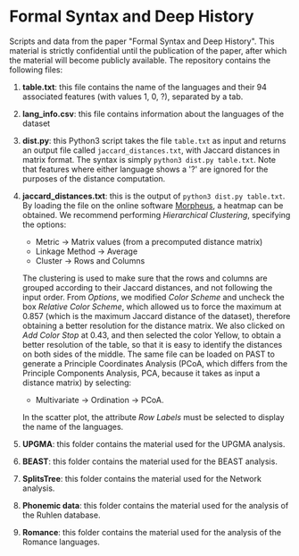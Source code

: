 # Formal Syntax and Deep History
Scripts and data from the paper "Formal Syntax and Deep History". This material is strictly confidential until the publication of the paper, after which the material will become publicly available. The repository contains the following files:

1. **table.txt**: this file contains the name of the languages and their 94 associated features (with values 1, 0, ?), separated by a tab. 

2. **lang_info.csv**: this file contains information about the languages of the dataset

3. **dist.py**: this Python3 script takes the file ```table.txt``` as input and returns an output file called ```jaccard_distances.txt```, with Jaccard distances in matrix format. The syntax is simply ```python3 dist.py table.txt```. Note that features where either language shows a '?' are ignored for the purposes of the distance computation.

4. **jaccard_distances.txt**: this is the output of ```python3 dist.py table.txt```. By loading the file on the online software [Morpheus](https://software.broadinstitute.org/morpheus), a heatmap can be obtained. We recommend performing *Hierarchical Clustering*, specifying the options:

     - Metric -> Matrix values (from a precomputed distance matrix)
     - Linkage Method -> Average
     - Cluster -> Rows and Columns

     The clustering is used to make sure that the rows and columns are grouped according to their Jaccard distances, and not following the input order. From *Options*, we modified *Color Scheme* and uncheck the box *Relative Color Scheme*, which allowed us to force the maximum at 0.857 (which is the maximum Jaccard distance of the dataset), therefore obtaining a better resolution for the distance matrix. We also clicked on *Add Color Stop* at 0.43, and then selected the color Yellow, to obtain a better resolution of the table, so that it is easy to identify the distances on both sides of the middle.  The same file can be loaded on PAST to generate a Principle Coordinates Analysis (PCoA, which differs from the Principle Components Analysis, PCA, because it takes as input a distance matrix) by selecting:

     - Multivariate -> Ordination -> PCoA. 

     In the scatter plot, the attribute *Row Labels* must be selected to display the name of the languages.
     
5. **UPGMA**: this folder contains the material used for the UPGMA analysis.

6. **BEAST**: this folder contains the material used for the BEAST analysis.

7. **SplitsTree**: this folder contains the material used for the Network analysis.

8. **Phonemic data**: this folder contains the material used for the analysis of the Ruhlen database.

9. **Romance**: this folder contains the material used for the analysis of the Romance languages.







